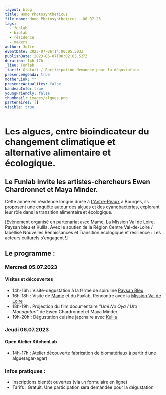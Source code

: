 ```yaml
---
layout: blog
title: Homo Photosyntheticus
file_name: Homo Photosyntheticus - 06.07.23
tags:
  - funlab
  - biolab
  - résidence
  - makers
author: Julie
eventDate: 2023-07-06T14:00:05.503Z
publishDate: 2023-06-07T08:02:05.537Z
duration: 14h-17h
_lieu: Funlab
_tarif: Gratuit / Participation demandée pour la dégustation
presenceAgenda: true
motherLink: ""
presenceActualites: false
bandeauInfo: true
youngFriendly: false
thumbnail: images/algues.png
partenaires: []
visible: true
---
```

# Les algues, entre bioindicateur du changement climatique et alternative alimentaire et écologique.
## Le Funlab invite les artistes-chercheurs Ewen Chardronnet et Maya Minder. 

Cette année en résidence longue durée à [L‘Antre-Peaux](https://antrepeaux.net/ressources/projet-homo-photosyntheticus-spiruline-sur-mars-deviendrons-nous-des-petits-hommes-verts/) à Bourges, ils proposent une enquête autour des algues et des cyanobactéries, explorant leur rôle dans la transition alimentaire et écologique. 

[Evènement organisé en partenariat avec Mame, La Mission Val de Loire, Paysan bleu et Kulila. Avec le soutien de la Région Centre Val-de-Loire / labellisé Nouvelles Renaissances et Transition écologique et résilience : Les acteurs culturels s'engagent !]

## Le programme :

### Mercredi 05.07.2023 
#### Visites et découvertes
* 14h-16h : Visite-dégustation à la ferme de spiruline [Paysan Bleu](https://www.paysanbleu.fr/)
* 16h-18h : Visite de [Mame](https://mame-tours.com/) et du Funlab, Rencontre avec la [Mission Val de Loire](https://www.valdeloire.org)
* 18h-19h : Projection du film documentaire *"Umi No Oya / Uto Monogatari"* de Ewen Chardronnet et Maya Minder. 
* 19h-20h : Dégustation cuisine japonaire avec [Kulila](https://www.kulila.fr/)

### Jeudi 06.07.2023 
#### Open Atelier KitchenLab
* 14h-17h : Atelier découverte fabrication de biomatériaux à partir d’une algue(agar-agar)

### Infos pratiques : 
* Inscriptions bientôt ouvertes (via un formulaire en ligne)
* Tarifs : Gratuit. Une participation sera demandée pour la dégustation


